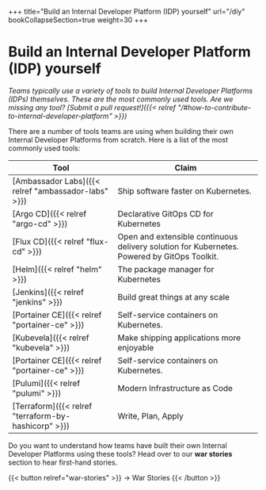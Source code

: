 +++
title="Build an Internal Developer Platform (IDP) yourself"
url="/diy"
bookCollapseSection=true
weight=30
+++

# Build an Internal Developer Platform (IDP) yourself

_Teams typically use a variety of tools to build Internal Developer Platforms (IDPs) themselves. These are the most commonly used tools. Are we missing any tool? [Submit a pull request!]({{< relref "/#how-to-contribute-to-internal-developer-platform" >}})_

There are a number of tools teams are using when building their own Internal Developer Platforms from scratch. Here is a list of the most commonly used tools:

**Tool** | **Claim**
--- | ---
[Ambassador Labs]({{< relref "ambassador-labs" >}}) | Ship software faster on Kubernetes.
[Argo CD]({{< relref "argo-cd" >}}) | Declarative GitOps CD for Kubernetes
[Flux CD]({{< relref "flux-cd" >}}) | Open and extensible continuous delivery solution for Kubernetes. Powered by GitOps Toolkit.
[Helm]({{< relref "helm" >}}) | The package manager for Kubernetes
[Jenkins]({{< relref "jenkins" >}}) | Build great things at any scale
[Portainer CE]({{< relref "portainer-ce" >}}) | Self-service containers on Kubernetes.
[Kubevela]({{< relref "kubevela" >}}) | Make shipping applications more enjoyable
[Portainer CE]({{< relref "portainer-ce" >}}) | Self-service containers on Kubernetes.
[Pulumi]({{< relref "pulumi" >}}) | Modern Infrastructure as Code
[Terraform]({{< relref "terraform-by-hashicorp" >}}) | Write, Plan, Apply

Do you want to understand how teams have built their own Internal Developer Platforms using these tools? Head over to our **war stories** section to hear first-hand stories.

{{< button relref="war-stories" >}}
-> War Stories
{{< /button >}}
